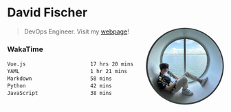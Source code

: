 # David Fischer
<img alt="David Fischer" align='right' src="me.jpg" height="180" style="border-radius: 50%; margin-left: 24px;">

> DevOps Engineer. Visit my [webpage](https://konst.fish)!

### WakaTime
<!--START_SECTION:waka-->

```txt
Vue.js                     17 hrs 20 mins  ██████████████████▓░░░░░░   74.79 %
YAML                       1 hr 21 mins    █▒░░░░░░░░░░░░░░░░░░░░░░░   05.84 %
Markdown                   58 mins         █░░░░░░░░░░░░░░░░░░░░░░░░   04.23 %
Python                     42 mins         ▓░░░░░░░░░░░░░░░░░░░░░░░░   03.08 %
JavaScript                 38 mins         ▓░░░░░░░░░░░░░░░░░░░░░░░░   02.80 %
```

<!--END_SECTION:waka-->
